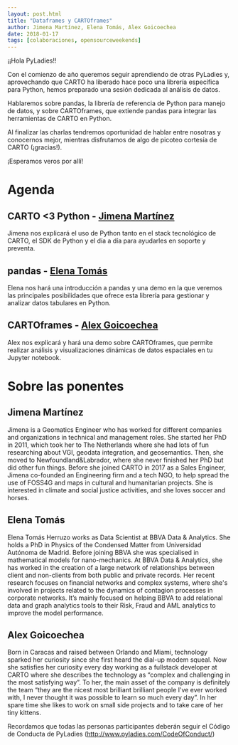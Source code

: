 ```yaml
---
layout: post.html
title: "Dataframes y CARTOframes"
author: Jimena Martínez, Elena Tomás, Alex Goicoechea
date: 2018-01-17 
tags: [colaboraciones, opensourceweekends]
---
```


¡¡Hola PyLadies!!

Con el comienzo de año queremos seguir aprendiendo de otras PyLadies y, aprovechando que CARTO ha liberado hace poco una librería específica para Python, hemos preparado una sesión dedicada al análisis de datos.

Hablaremos sobre pandas, la librería de referencia de Python para manejo de datos, y sobre CARTOframes, que extiende pandas para integrar las herramientas de CARTO en Python.

Al finalizar las charlas tendremos oportunidad de hablar entre nosotras y conocernos mejor, mientras disfrutamos de algo de picoteo cortesía de CARTO (¡gracias!).

¡Esperamos veros por allí!

# Agenda

## **CARTO <3 Python - [Jimena Martínez](https://twitter.com/JimenaMramos)**
Jimena nos explicará el uso de Python tanto en el stack tecnológico de CARTO, el SDK de Python y el día a día para ayudarles en soporte y preventa.

## **pandas - [Elena Tomás](https://twitter.com/datalane)**
Elena nos hará una introducción a pandas y una demo en la que veremos las principales posibilidades que ofrece esta librería para gestionar y analizar datos tabulares en Python.

## **CARTOframes - [Alex Goicoechea](https://twitter.com/rocknrollesque)**
Alex nos explicará y hará una demo sobre CARTOframes, que permite realizar análisis y visualizaciones dinámicas de datos espaciales en tu Jupyter notebook.

# Sobre las ponentes

## **Jimena Martínez**
Jimena is a Geomatics Engineer who has worked for different companies and organizations in technical and management roles. She started her PhD in 2011, which took her to The Netherlands where she had lots of fun researching about VGI, geodata integration, and geosemantics. Then, she moved to Newfoundland&Labrador, where she never finished her PhD but did other fun things. Before she joined CARTO in 2017 as a Sales Engineer, Jimena co-founded an Engineering firm and a tech NGO, to help spread the use of FOSS4G and maps in cultural and humanitarian projects. She is interested in climate and social justice activities, and she loves soccer and horses.

## **Elena Tomás**
Elena Tomás Herruzo works as Data Scientist at BBVA Data & Analytics. She holds a PhD in Physics of the Condensed Matter from Universidad Autónoma de Madrid. Before joining BBVA she was specialised in mathematical models for nano-mechanics. At BBVA Data & Analytics, she has worked in the creation of a large network of relationships between client and non-clients from both public and private records. Her recent research focuses on financial networks and complex systems, where she's involved in projects related to the dynamics of contagion processes in corporate networks. It’s mainly focused on helping BBVA to add relational data and graph analytics tools to their Risk, Fraud and AML analytics to improve the model performance.

## **Alex Goicoechea**
Born in Caracas and raised between Orlando and Miami, technology sparked her curiosity since she first heard the dial-up modem squeal.
Now she satisfies her curiosity every day working as a fullstack developer at CARTO where she describes the technology as “complex and challenging in the most satisfying way”. To her, the main asset of the company is definitely the team “they are the nicest most brilliant brilliant people I’ve ever worked with, I never thought it was possible to learn so much every day”.
In her spare time she likes to work on small side projects and to take care of her tiny kittens.


Recordamos que todas las personas participantes deberán seguir el Código de Conducta de PyLadies (http://www.pyladies.com/CodeOfConduct/)
